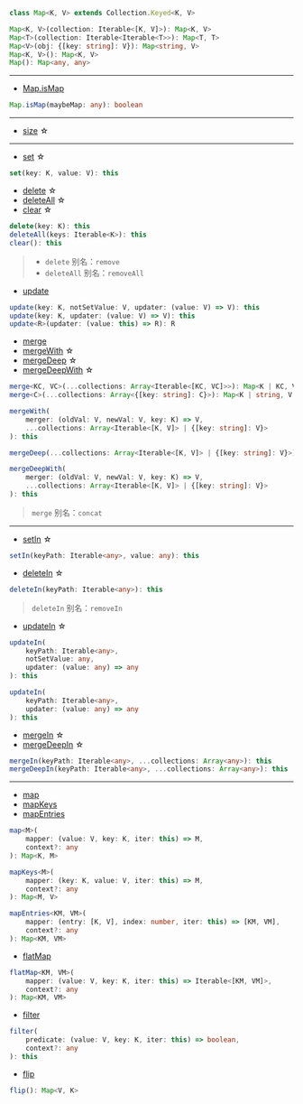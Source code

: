 ```ts
class Map<K, V> extends Collection.Keyed<K, V>
```

```ts
Map<K, V>(collection: Iterable<[K, V]>): Map<K, V>
Map<T>(collection: Iterable<Iterable<T>>): Map<T, T>
Map<V>(obj: {[key: string]: V}): Map<string, V>
Map<K, V>(): Map<K, V>
Map(): Map<any, any>
```

---

- [Map.isMap](https://facebook.github.io/immutable-js/docs/#/Map/isMap)

```ts
Map.isMap(maybeMap: any): boolean
```

---

- [size](https://facebook.github.io/immutable-js/docs/#/Map/size) ☆

---

- [set](https://facebook.github.io/immutable-js/docs/#/Map/set) ☆

```ts
set(key: K, value: V): this
```

- [delete](https://facebook.github.io/immutable-js/docs/#/Map/delete) ☆
- [deleteAll](https://facebook.github.io/immutable-js/docs/#/Map/deleteAll) ☆
- [clear](https://facebook.github.io/immutable-js/docs/#/Map/clear) ☆

```ts
delete(key: K): this
deleteAll(keys: Iterable<K>): this
clear(): this
```

> - `delete` 别名：`remove`
> - `deleteAll` 别名：`removeAll`

- [update](https://facebook.github.io/immutable-js/docs/#/Map/update)

```ts
update(key: K, notSetValue: V, updater: (value: V) => V): this
update(key: K, updater: (value: V) => V): this
update<R>(updater: (value: this) => R): R
```

- [merge](https://facebook.github.io/immutable-js/docs/#/Map/merge)
- [mergeWith](https://facebook.github.io/immutable-js/docs/#/Map/mergeWith) ☆
- [mergeDeep](https://facebook.github.io/immutable-js/docs/#/Map/mergeDeep) ☆
- [mergeDeepWith](https://facebook.github.io/immutable-js/docs/#/Map/mergeDeepWith) ☆

```ts
merge<KC, VC>(...collections: Array<Iterable<[KC, VC]>>): Map<K | KC, V | VC>
merge<C>(...collections: Array<{[key: string]: C}>): Map<K | string, V | C>

mergeWith(
    merger: (oldVal: V, newVal: V, key: K) => V,
    ...collections: Array<Iterable<[K, V]> | {[key: string]: V}>
): this

mergeDeep(...collections: Array<Iterable<[K, V]> | {[key: string]: V}>): this

mergeDeepWith(
    merger: (oldVal: V, newVal: V, key: K) => V,
    ...collections: Array<Iterable<[K, V]> | {[key: string]: V}>
): this
```

> `merge` 别名：`concat`

---

- [setIn](https://facebook.github.io/immutable-js/docs/#/Map/setIn) ☆

```ts
setIn(keyPath: Iterable<any>, value: any): this
```

- [deleteIn](https://facebook.github.io/immutable-js/docs/#/Map/deleteIn) ☆

```ts
deleteIn(keyPath: Iterable<any>): this
```

> `deleteIn` 别名：`removeIn`

- [updateIn](https://facebook.github.io/immutable-js/docs/#/Map/updateIn) ☆

```ts
updateIn(
    keyPath: Iterable<any>,
    notSetValue: any,
    updater: (value: any) => any
): this

updateIn(
    keyPath: Iterable<any>,
    updater: (value: any) => any
): this
```

- [mergeIn](https://facebook.github.io/immutable-js/docs/#/Map/mergeIn) ☆
- [mergeDeepIn](https://facebook.github.io/immutable-js/docs/#/Map/mergeDeepIn) ☆

```ts
mergeIn(keyPath: Iterable<any>, ...collections: Array<any>): this
mergeDeepIn(keyPath: Iterable<any>, ...collections: Array<any>): this
```

---

- [map](https://facebook.github.io/immutable-js/docs/#/Map/map)
- [mapKeys](https://facebook.github.io/immutable-js/docs/#/Map/mapKeys)
- [mapEntries](https://facebook.github.io/immutable-js/docs/#/Map/mapEntries)

```ts
map<M>(
    mapper: (value: V, key: K, iter: this) => M,
    context?: any
): Map<K, M>

mapKeys<M>(
    mapper: (key: K, value: V, iter: this) => M,
    context?: any
): Map<M, V>

mapEntries<KM, VM>(
    mapper: (entry: [K, V], index: number, iter: this) => [KM, VM],
    context?: any
): Map<KM, VM>
```

- [flatMap](https://facebook.github.io/immutable-js/docs/#/Map/flatMap)

```ts
flatMap<KM, VM>(
    mapper: (value: V, key: K, iter: this) => Iterable<[KM, VM]>,
    context?: any
): Map<KM, VM>
```

- [filter](https://facebook.github.io/immutable-js/docs/#/Map/filter)

```ts
filter(
    predicate: (value: V, key: K, iter: this) => boolean,
    context?: any
): this
```

- [flip](https://facebook.github.io/immutable-js/docs/#/Map/flip)

```ts
flip(): Map<V, K>
```
